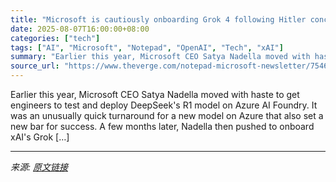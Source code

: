 ```yaml
---
title: "Microsoft is cautiously onboarding Grok 4 following Hitler concerns"
date: 2025-08-07T16:00:00+08:00
categories: ["tech"]
tags: ["AI", "Microsoft", "Notepad", "OpenAI", "Tech", "xAI"]
summary: "Earlier this year, Microsoft CEO Satya Nadella moved with haste to get engineers to test and deploy DeepSeek's R1 model on Azure AI Foundry. It was an unusually quick turnaround for a new model on Azu"
source_url: "https://www.theverge.com/notepad-microsoft-newsletter/754647/microsoft-grok-4-roll-out-private-preview-notepad"
---
```


Earlier this year, Microsoft CEO Satya Nadella moved with haste to get engineers to test and deploy DeepSeek's R1 model on Azure AI Foundry. It was an unusually quick turnaround for a new model on Azure that also set a new bar for success. A few months later, Nadella then pushed to onboard xAI's Grok [&#8230;]

---

*来源: [原文链接](https://www.theverge.com/notepad-microsoft-newsletter/754647/microsoft-grok-4-roll-out-private-preview-notepad)*
